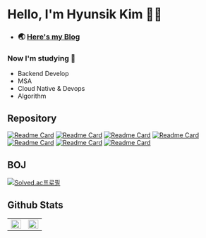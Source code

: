# Hello, I'm Hyunsik Kim 🧑‍💻
- ### 🌏 [Here's my Blog](https://devconf.tistory.com/) 

### Now I'm studying 📖
- Backend Develop
- MSA
- Cloud Native & Devops
- Algorithm

## Repository
[![Readme Card](https://github-readme-stats.vercel.app/api/pin/?username=classvar&repo=classvar-user-backend)](https://github.com/classvar/classvar-user-backend)
[![Readme Card](https://github-readme-stats.vercel.app/api/pin/?username=Devconf&repo=Algorithm)](https://github.com/Devconf/Algorithm)
[![Readme Card](https://github-readme-stats.vercel.app/api/pin/?username=Devconf&repo=sales-data-collection-backend)](https://github.com/Devconf/sales-data-collection-backend)
[![Readme Card](https://github-readme-stats.vercel.app/api/pin/?username=Devconf&repo=sales-data-collection-frontend)](https://github.com/Devconf/sales-data-collection-frontend)
[![Readme Card](https://github-readme-stats.vercel.app/api/pin/?username=Devconf&repo=Spring-Boot-study)](https://github.com/Devconf/Spring-Boot-study)
[![Readme Card](https://github-readme-stats.vercel.app/api/pin/?username=Devconf&repo=meal-operations-command-MOC)](https://github.com/Devconf/meal-operations-command-MOC)
[![Readme Card](https://github-readme-stats.vercel.app/api/pin/?username=Devconf&repo=university_wiki_crawling)](https://github.com/Devconf/university_wiki_crawling)


## BOJ
[![Solved.ac프로필](http://mazassumnida.wtf/api/v2/generate_badge?boj=wmf2fkrh)](https://solved.ac/wmf2fkrh)

## Github Stats  
<table><tr><td valign="top" width="50%">

<img src="https://github-readme-stats.vercel.app/api?username=Devconf&show_icons=true&theme=vue&count_private=true&hide_border=true" align="left" style="width: 100%" />

</td><td valign="top" width="50%">

<img src="https://github-readme-stats.vercel.app/api/top-langs/?username=Devconf&layout=compact&hide=html,scss,css&hide_border=true" align="left" style="width: 100%" />

</td></tr></table> 


<!--
**Devconf/Devconf** is a ✨ _special_ ✨ repository because its `README.md` (this file) appears on your GitHub profile.

Here are some ideas to get you started:

- 🔭 I’m currently working on ...
- 🌱 I’m currently learning ...
- 👯 I’m looking to collaborate on ...
- 🤔 I’m looking for help with ...
- 💬 Ask me about ...
- 📫 How to reach me: ...
- 😄 Pronouns: ...
- ⚡ Fun fact: ...
-->
